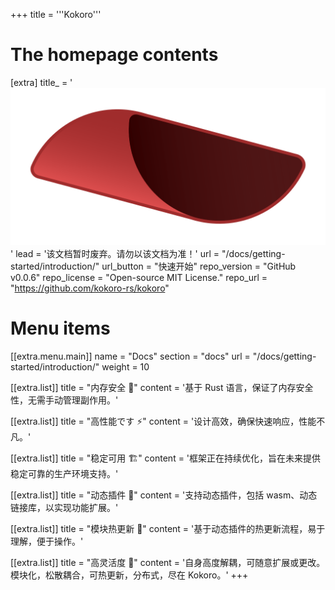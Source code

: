+++
title = '''Kokoro'''

# The homepage contents
[extra]
title_ = '<img src="kokoro-icon.svg" style="max-width:100%;height:auto"/>'
lead = '该文档暂时废弃。请勿以该文档为准！'
url = "/docs/getting-started/introduction/"
url_button = "快速开始"
repo_version = "GitHub v0.0.6"
repo_license = "Open-source MIT License."
repo_url = "https://github.com/kokoro-rs/kokoro"
# Menu items
[[extra.menu.main]]
name = "Docs"
section = "docs"
url = "/docs/getting-started/introduction/"
weight = 10

[[extra.list]]
title = "内存安全 🦀"
content = '基于 Rust 语言，保证了内存安全性，无需手动管理副作用。'

[[extra.list]]
title = "高性能です ⚡️"
content = '设计高效，确保快速响应，性能不凡。'

[[extra.list]]
title = "稳定可用 🏗️"
content = '框架正在持续优化，旨在未来提供稳定可靠的生产环境支持。'

[[extra.list]]
title = "动态插件 🔌"
content = '支持动态插件，包括 wasm、动态链接库，以实现功能扩展。'

[[extra.list]]
title = "模块热更新 🔄"
content = '基于动态插件的热更新流程，易于理解，便于操作。'

[[extra.list]]
title = "高灵活度 🌟"
content = '自身高度解耦，可随意扩展或更改。模块化，松散耦合，可热更新，分布式，尽在 Kokoro。'
+++
